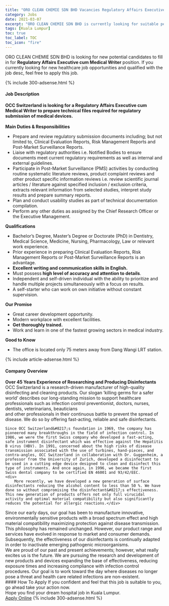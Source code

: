 ```yaml
---
title: "ORO CLEAN CHEMIE SDN BHD Vacancies Regulatory Affairs Executive cum Medical Writer" 
category: Jobs 
date: 2021-03-07 
excerpt: "ORO CLEAN CHEMIE SDN BHD is currently looking for suitable person to fill in the Regulatory Affairs Executive cum Medical Writer which positioned at Kuala Lumpur" 
tags: [Kuala Lumpur] 
toc: true 
toc_label: TOC 
toc_icon: "fire" 
--- 
```


<p>ORO CLEAN CHEMIE SDN BHD is looking for new potential candidates to fill in for <b>Regulatory Affairs Executive cum Medical Writer</b> position. If you currently looking for new healthcare job opportunities and qualified with the job desc, feel free to apply this job.
</p>{% include 300-adsense.html %} 
<div><div><h4>Job Description</h4></div><div><div><span><div><div><strong>OCC Switzerland is looking for a Regulatory Affairs Executive cum Medical Writer to prepare technical files required for regulatory submission of medical devices.</strong></div><div><br><strong>Main Duties &amp; Responsibilities</strong></div><ul><li>Prepare and review regulatory submission documents including; but not limited to, Clinical Evaluation Reports, Risk Management Reports and Post-Market Surveillance Reports.</li><li>Liaise with regulatory authorities i.e. Notified Bodies to ensure documents meet current regulatory requirements as well as internal and external guidelines.</li><li>Participate in Post-Market Surveillance (PMS) activities by conducting routine systematic literature reviews, product complaint reviews and other product specific information reviews i.e. review scientific journal articles / literature against specified inclusion / exclusion criteria, extracts relevant information from selected studies, interpret study results and prepare summary reports.</li><li>Plan and conduct usability studies as part of technical documentation compilation.</li><li>Perform any other duties as assigned by the Chief Research Officer or the Executive Management.</li></ul><div><strong>Qualifications</strong></div><ul><li>Bachelor&#8217;s Degree, Master&#8217;s Degree or Doctorate (PhD) in Dentistry, Medical Science, Medicine, Nursing, Pharmacology, Law or relevant work experience.</li><li>Prior experience in preparing Clinical Evaluation Reports, Risk Management Reports or Post-Market Surveillance Reports is an advantage.</li><li><strong>Excellent writing and communication skills in English.</strong></li><li>Must possess<strong> high level of accuracy and attention to details</strong>.</li><li>Independent and self-driven individual with the ability to prioritize and handle multiple projects simultaneously with a focus on results.</li><li>A self-starter who can work on own initiative without constant supervision.</li></ul><div><strong>Our Promise</strong></div><ul><li>Great career development opportunity.</li><li>Modern workplace with excellent facilities.</li><li><strong>Get thoroughly trained.</strong></li><li>Work and learn in one of the fastest growing sectors in medical industry.</li></ul><div><strong>Good to Know</strong></div><ul><li>The office is located only 75 meters away from Dang Wangi LRT station.&#160;</li></ul></div></span></div></div></div> 
{% include article-adsense.html %} 
<div><div><h4>Company Overview</h4></div><div><div><span><div><div>
<div>
<strong>Over 45 Years Experience of Researching and Producing Disinfectants</strong></div>
<div>
		OCC Switzerland is a research-driven manufacturer of high-quality disinfecting and cleaning products. Our slogan &#8216;killing germs for a safer world&#8217; describes our long-standing mission to support healthcare professionals such as infection control preventionist, doctors, nurses, dentists, veterinarians, beauticians<br>
		and other professionals in their continuous battle to prevent the spread of disease. We do so by offering fast-acting, reliable and safe disinfectants.</div>
	
	Since OCC Switzerland&#8217;s foundation in 1969, the company has pioneered many breakthroughs in the field of infection control. In 1986, we were the first Swiss company who developed a fast-acting, safe instrument disinfectant which was effective against the Hepatitis B virus (HBV). In 1991, concerned about the high risks of disease transmission associated with the use of turbines, hand-pieces, and contra-angles, OCC Switzerland in collaboration with Dr. Guggenheim, a professor from the University of Zurich, developed a disinfectant to be used in a cutting edge device designed to clean and disinfect this type of instruments. And once again, in 1996, we became the first Swiss dental company to be certified EN 46001 and 93/42/EEC.
	<div>
		More recently, we have developed a new generation of surface disinfectants reducing the alcohol content to less than 50 %. We have done so without compromising the disinfectant&#8217;s effectiveness. This new generation of products offers not only full virucidal activity and optimal material compatibility but also significantly reduces the potential for allergic reactions.</div>
<div>
		Since our early days, our goal has been to manufacture innovative, environmentally sensitive products with a broad spectrum effect and high material compatibility maximizing protection against disease transmission. This philosophy has remained unchanged. However, our product range and services have evolved in response to market and consumer demands. Subsequently, the effectiveness of our disinfectants is continually adapted in order to inactivate emerging pathogenic microorganisms.</div>
<div>
		We are proud of our past and present achievements; however, what really excites us is the future. We are pursuing the research and development of new products and devices expanding the base of effectiveness, reducing exposure times and increasing compliance with infection control procedures. Our goal is to work toward the day where diseases no longer pose a threat and health care related infections are non-existent.&#160;</div>
</div></div></span></div></div></div> 
#### How To Apply 
If you confident and feel that this job is suitable to you, go ahead take your action now. <br/> 
Hope you find your dream hospital job in Kuala Lumpur. <br/> 
<a href="https://www.jobstreet.com.my/en/job/regulatory-affairs-executive-cum-medical-writer-4495290?jobId=jobstreet-my-job-4495290" class="btn btn--warning" target="_blank" rel="nofollow noopenner">Apply Online</a> 
{% include 300-adsense.html %} 